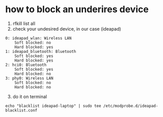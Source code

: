 
# how to block an underires device
1. rfkill list all
2. check your undesired device, in our case (ideapad)
```
0: ideapad_wlan: Wireless LAN
	Soft blocked: no
	Hard blocked: yes
1: ideapad_bluetooth: Bluetooth
	Soft blocked: yes
	Hard blocked: yes
2: hci0: Bluetooth
	Soft blocked: yes
	Hard blocked: no
3: phy0: Wireless LAN
	Soft blocked: no
	Hard blocked: no
```
3. do it on terminal
```
echo "blacklist ideapad-laptop" | sudo tee /etc/modprobe.d/ideapad-blacklist.conf
```
